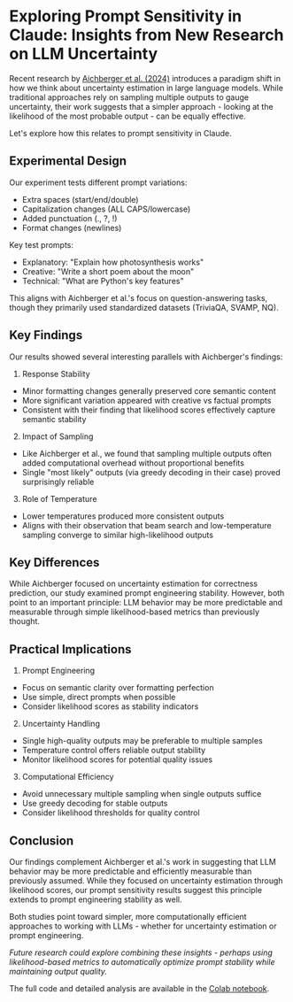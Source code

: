 # Exploring Prompt Sensitivity in Claude: Insights from New Research on LLM Uncertainty

Recent research by [Aichberger et al. (2024)](https://arxiv.org/pdf/2412.15176) introduces a paradigm shift in how we think about uncertainty estimation in large language models. While traditional approaches rely on sampling multiple outputs to gauge uncertainty, their work suggests that a simpler approach - looking at the likelihood of the most probable output - can be equally effective.

Let's explore how this relates to prompt sensitivity in Claude.

## Experimental Design

Our experiment tests different prompt variations:
- Extra spaces (start/end/double) 
- Capitalization changes (ALL CAPS/lowercase)
- Added punctuation (., ?, !)
- Format changes (newlines)

Key test prompts:
- Explanatory: "Explain how photosynthesis works"
- Creative: "Write a short poem about the moon" 
- Technical: "What are Python's key features"

This aligns with Aichberger et al.'s focus on question-answering tasks, though they primarily used standardized datasets (TriviaQA, SVAMP, NQ).

## Key Findings

Our results showed several interesting parallels with Aichberger's findings:

1. Response Stability
- Minor formatting changes generally preserved core semantic content
- More significant variation appeared with creative vs factual prompts
- Consistent with their finding that likelihood scores effectively capture semantic stability

2. Impact of Sampling
- Like Aichberger et al., we found that sampling multiple outputs often added computational overhead without proportional benefits
- Single "most likely" outputs (via greedy decoding in their case) proved surprisingly reliable

3. Role of Temperature
- Lower temperatures produced more consistent outputs
- Aligns with their observation that beam search and low-temperature sampling converge to similar high-likelihood outputs

## Key Differences

While Aichberger focused on uncertainty estimation for correctness prediction, our study examined prompt engineering stability. However, both point to an important principle: LLM behavior may be more predictable and measurable through simple likelihood-based metrics than previously thought.

## Practical Implications

1. Prompt Engineering
- Focus on semantic clarity over formatting perfection
- Use simple, direct prompts when possible
- Consider likelihood scores as stability indicators

2. Uncertainty Handling  
- Single high-quality outputs may be preferable to multiple samples
- Temperature control offers reliable output stability
- Monitor likelihood scores for potential quality issues

3. Computational Efficiency
- Avoid unnecessary multiple sampling when single outputs suffice
- Use greedy decoding for stable outputs
- Consider likelihood thresholds for quality control

## Conclusion

Our findings complement Aichberger et al.'s work in suggesting that LLM behavior may be more predictable and efficiently measurable than previously assumed. While they focused on uncertainty estimation through likelihood scores, our prompt sensitivity results suggest this principle extends to prompt engineering stability as well.

Both studies point toward simpler, more computationally efficient approaches to working with LLMs - whether for uncertainty estimation or prompt engineering.

_Future research could explore combining these insights - perhaps using likelihood-based metrics to automatically optimize prompt stability while maintaining output quality._

The full code and detailed analysis are available in the [Colab notebook](https://colab.research.google.com/github/wesslen/llm-experiments/blob/main/notebooks/prompt_sensitivity/claude.ipynb).
